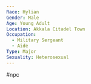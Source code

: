 ```yaml
---
Race: Hylian
Gender: Male
Age: Young Adult
Location: Akkala Citadel Town
Occupation:
  - Military Sergeant
  - Aide
Type: Major
Sexuality: Heterosexual
---
```

#npc 

